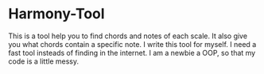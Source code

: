 # Harmony-Tool
This is a tool help you to find chords and notes of each scale. It also give you what chords contain a specific note. I write this tool for myself. I need a fast tool insteads of finding in the internet. I am a newbie a OOP, so that my code is a little messy.
